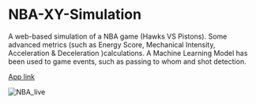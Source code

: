 # NBA-XY-Simulation
A web-based simulation of a NBA game (Hawks VS Pistons). Some advanced metrics (such as Energy Score, Mechanical Intensity, Acceleration &amp; Deceleration )calculations. A Machine Learning Model has been used to game events, such as passing to whom and shot detection.

[App link](https://yingdaguo.shinyapps.io/NBA-XY-Simulation/)

![NBA_live](https://user-images.githubusercontent.com/13625416/137229063-39caa3ae-eda3-4301-8da2-aef657519748.gif)

